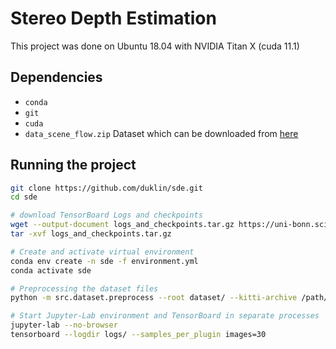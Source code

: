 # Stereo Depth Estimation
This project was done on Ubuntu 18.04 with NVIDIA Titan X (cuda 11.1)
## Dependencies
* `conda`
* `git`
* `cuda`
* `data_scene_flow.zip` Dataset which can be downloaded from [here](http://www.cvlibs.net/datasets/kitti/eval_scene_flow.php?benchmark=stereo)
## Running the project
```sh
git clone https://github.com/duklin/sde.git
cd sde

# download TensorBoard Logs and checkpoints
wget --output-document logs_and_checkpoints.tar.gz https://uni-bonn.sciebo.de/s/GShVSpQ7wXsPkRL/download
tar -xvf logs_and_checkpoints.tar.gz

# Create and activate virtual environment
conda env create -n sde -f environment.yml
conda activate sde

# Preprocessing the dataset files
python -m src.dataset.preprocess --root dataset/ --kitti-archive /path/to/data_scene_flow.zip

# Start Jupyter-Lab environment and TensorBoard in separate processes
jupyter-lab --no-browser
tensorboard --logdir logs/ --samples_per_plugin images=30
```

